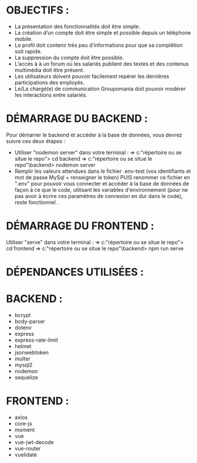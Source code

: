 # OBJECTIFS :

- La présentation des fonctionnalités doit être simple.
- La création d’un compte doit être simple et possible depuis un téléphone mobile.
- Le profil doit contenir très peu d’informations pour que sa complétion soit rapide.
- La suppression du compte doit être possible.
- L’accès à à un forum où les salariés publient des textes et des contenus multimédia doit être présent.
- Les utilisateurs doivent pouvoir facilement repérer les dernières participations des employés.
- Le/La chargé(e) de communication Groupomania doit pouvoir modérer les interactions entre salariés.

# DÉMARRAGE DU BACKEND :

Pour démarrer le backend et accéder à la base de données, vous devrez suivre ces deux étapes :

- Utiliser "nodemon server" dans votre terminal :
  => c:\"répertoire ou se situe le repo"> cd backend
  => c:\"répertoire ou se situe le repo"\backend> nodemon server
- Remplir les valeurs attendues dans le fichier .env-test (vos identifiants et mot de passe MySql + renseigner le token) PUIS renommer ce fichier en ".env" pour pouvoir vous connecter et accéder à la base de données de façon à ce que le code, utilisant les variables d'environnement (pour ne pas avoir à écrire ces paramètres de connexion en dur dans le code), reste fonctionnel .

# DÉMARRAGE DU FRONTEND :

Utiliser "serve" dans votre terminal :
=> c:\"répertoire ou se situe le repo"> cd frontend
=> c:\"répertoire ou se situe le repo"\backend> npm run serve

# DÉPENDANCES UTILISÉES :

# BACKEND :

- bcrypt
- body-parser
- dotenv
- express
- express-rate-limit
- helmet
- jsonwebtoken
- multer
- mysql2
- nodemon
- sequelize

# FRONTEND :

- axios
- core-js
- moment
- vue
- vue-jwt-decode
- vue-router
- vuelidate
